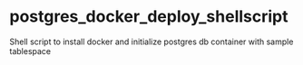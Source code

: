 # postgres_docker_deploy_shellscript
Shell script to install docker and initialize postgres db container with sample tablespace
